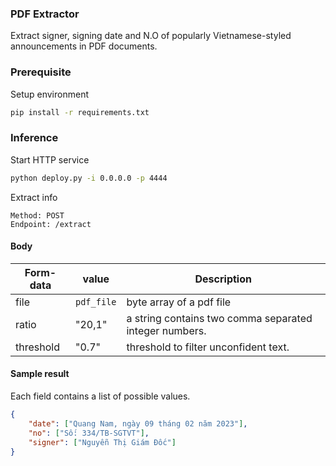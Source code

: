 ### PDF Extractor

Extract signer, signing date and N.O of popularly Vietnamese-styled announcements in PDF documents.

### Prerequisite
Setup environment
```bash
pip install -r requirements.txt
```

### Inference

Start HTTP service

```bash
python deploy.py -i 0.0.0.0 -p 4444 
```

Extract info

```text
Method: POST
Endpoint: /extract
```

#### Body

Form-data | value | Description |
--- | --- | --- |
file | `pdf_file` | byte array of a pdf file | 
ratio | "20,1" | a string contains two comma separated integer numbers.
threshold | "0.7" | threshold to filter unconfident text.

#### Sample result

Each field contains a list of possible values.

```json
{
    "date": ["Quang Nam, ngày 09 tháng 02 năm 2023"],
    "no": ["Số: 334/TB-SGTVT"],
    "signer": ["Nguyễn Thị Giám Đốc"]
}
```